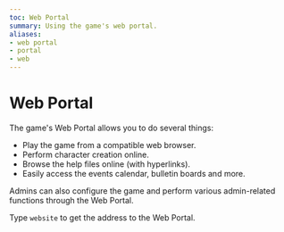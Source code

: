 ```yaml
---
toc: Web Portal
summary: Using the game's web portal.
aliases:
- web portal
- portal
- web
---
```

# Web Portal

The game's Web Portal allows you to do several things:

* Play the game from a compatible web browser.
* Perform character creation online.
* Browse the help files online (with hyperlinks).
* Easily access the events calendar, bulletin boards and more.

Admins can also configure the game and perform various admin-related functions through the Web Portal.

Type `website` to get the address to the Web Portal.